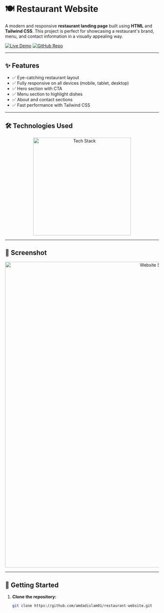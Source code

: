 # 🍽️ Restaurant Website

A modern and responsive **restaurant landing page** built using **HTML** and **Tailwind CSS**. This project is perfect for showcasing a restaurant's brand, menu, and contact information in a visually appealing way.

[![Live Demo](https://img.shields.io/badge/🚀_Live_Demo-00C7B7?style=for-the-badge&logo=netlify&logoColor=white)](https://amdadislam01.github.io/restaurant-website/)
[![GitHub Repo](https://img.shields.io/badge/💻_Source_Code-181717?style=for-the-badge&logo=github&logoColor=white)](https://github.com/amdadislam01/restaurant-website)

---

## ✨ Features

- ✅ Eye-catching restaurant layout
- ✅ Fully responsive on all devices (mobile, tablet, desktop)
- ✅ Hero section with CTA
- ✅ Menu section to highlight dishes
- ✅ About and contact sections
- ✅ Fast performance with Tailwind CSS

---

## 🛠️ Technologies Used

<p align="center">
  <img src="https://skillicons.dev/icons?i=html,css,tailwindcss,js" alt="Tech Stack" width="320"/>
</p>

---

## 📸 Screenshot

<p align="center">
  <img src="https://ik.imagekit.io/yqnbhdlo4/Img/restaurant.png?updatedAt=1754204980357" alt="Website Screenshot" width="1000"/>
</p>

---

## 🚀 Getting Started

1. **Clone the repository:**

   ```bash
   git clone https://github.com/amdadislam01/restaurant-website.git
